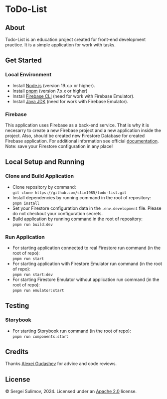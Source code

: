 # ToDo-List

## About

Todo-List is an education project created for front-end development practice. It is a simple application for work with tasks.

## Get Started

### Local Environment

-   Install [Node.js](https://nodejs.org/en/download/current 'Node.js') (version 19.x.x or higher).
-   Install [pnpm](https://pnpm.io/installation 'pnpm') (version 7.x.x or higher)
-   Install [Firebase CLI](https://firebase.google.com/docs/cli 'Firebase CLI') (need for work with Firebase Emulator).
-   Install [Java JDK](https://jdk.java.net/ 'Java JDK') (need for work with Firebase Emulator).

### Firebase

This application uses Firebase as a back-end service. That is why it is necesarry to create a new Firebase project and a new application inside the project. Also, should be created new Firestore Database for created Firebase application. For additional information see official [documentation](https://firebase.google.com/docs/web/setup#create-project 'documentation').
Note: save your Firestore configuration in any place!

## Local Setup and Running

### Clone and Build Application

-   Clone repository by command:\
    `git clone https://github.com/slim1985/todo-list.git`
-   Install dependencies by running command in the root of repository:\
    `pnpm install`
-   Set your Firestore configuration data in the `.env.development` file. Please do not checkout your configuration secrets.
-   Build application by running command in the root of repository:\
    `pnpm run build:dev`

### Run Application

-   For starting application connected to real Firestore run command (in the root of repo):\
    `pnpm run start`
-   For starting application with Firestore Emulator run command (in the root of repo):\
    `pnpm run start:dev`
-   For starting Firestore Emulator without application run command (in the root of repo):\
    `pnpm run emulator:start`

## Testing

### Storybook

-   For starting Storybook run command (in the root of repo):\
    `pnpm run components:start`

## Credits

Thanks [Alexei Gudashev](https://github.com/Gudashev 'Alexei Gudashev') for advice and code reviews.

## License

© Sergei Sulimov, 2024. Licensed under an [Apache 2.0](https://www.apache.org/licenses/LICENSE-2.0) license.

